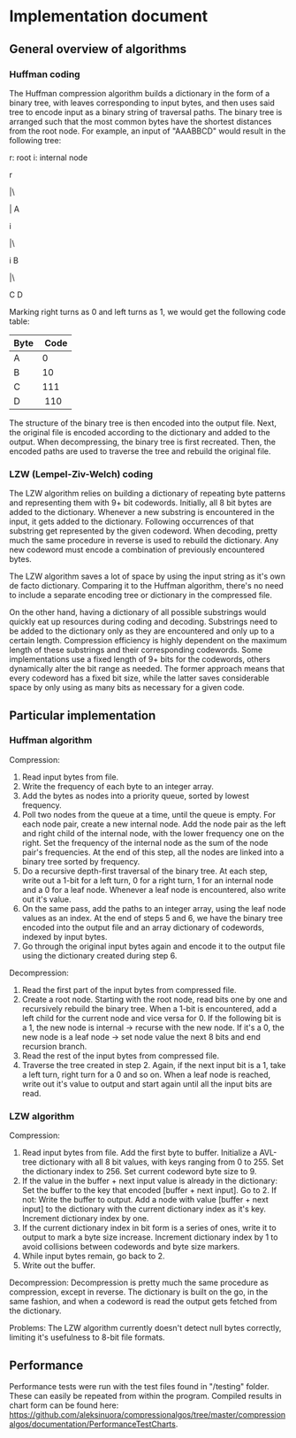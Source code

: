 # Implementation document

## General overview of algorithms

### Huffman coding

The Huffman compression algorithm builds a dictionary in the form of a binary tree, with leaves corresponding to input bytes, and then uses said tree to encode input as a binary string of
traversal paths. The binary tree is arranged such that the most common bytes have the shortest distances from the root node. For example, an input of "AAABBCD" would result in the following tree:

r: root
i: internal node

r

|\

| A

i

|\

i B

|\

C D

Marking right turns as 0 and left turns as 1, we would get the following code table:

| Byte | Code |
|------|------|
| A    | 0    |
| B    | 10   |
| C    | 111  |
| D    | 110  |

The structure of the binary tree is then encoded into the output file. Next, the original file is encoded according to the dictionary and added to the output. When decompressing, the binary tree is first recreated. Then, the encoded paths are used to traverse the tree and rebuild the original file.

### LZW (Lempel-Ziv-Welch) coding

The LZW algorithm relies on building a dictionary of repeating byte patterns and representing them with 9+ bit codewords. Initially, all 8 bit bytes are added to the dictionary. Whenever a new substring is encountered in the input, it gets added to the dictionary. Following occurrences of that substring get represented by the given codeword. When decoding, pretty much the same procedure in reverse is used to rebuild the dictionary. Any new codeword must encode a combination of previously encountered bytes.

The LZW algorithm saves a lot of space by using the input string as it's own de facto dictionary. Comparing it to the Huffman algorithm, there's no need to include a separate encoding tree or dictionary in the compressed file.

On the other hand, having a dictionary of all possible substrings would quickly eat up resources during coding and decoding. Substrings need to be added to the dictionary only as they are encountered and only up to a certain length. Compression efficiency is highly dependent on the maximum length of these substrings and their corresponding codewords. Some implementations use a fixed length of 9+ bits for the codewords, others dynamically alter the bit range as needed. The former approach means that every codeword has a fixed bit size, while the latter saves considerable space by only using as many bits as necessary for a given code.

## Particular implementation

### Huffman algorithm

Compression:
1. Read input bytes from file.
2. Write the frequency of each byte to an integer array.
3. Add the bytes as nodes into a priority queue, sorted by lowest frequency.
4. Poll two nodes from the queue at a time, until the queue is empty. For each node pair, create a new internal node. Add the node pair as the left and right child of the internal node, with the lower frequency one on the right. Set the frequency of the internal node as the sum of the node pair's frequencies. At the end of this step, all the nodes are linked into a binary tree sorted by frequency.
5. Do a recursive depth-first traversal of the binary tree. At each step, write out a 1-bit for a left turn, 0 for a right turn, 1 for an internal node and a 0 for a leaf node. Whenever a leaf node is encountered, also write out it's value.
6. On the same pass, add the paths to an integer array, using the leaf node values as an index. At the end of steps 5 and 6, we have the binary tree encoded into the output file and an array dictionary of codewords, indexed by input bytes.
7. Go through the original input bytes again and encode it to the output file using the dictionary created during step 6.

Decompression:
1. Read the first part of the input bytes from compressed file.
2. Create a root node. Starting with the root node, read bits one by one and recursively rebuild the binary tree. When a 1-bit is encountered, add a left child for the current node and vice versa for 0. If the following bit is a 1, the new node is internal -> recurse with the new node. If it's a 0, the new node is a leaf node -> set node value the next 8 bits and end recursion branch.
3. Read the rest of the input bytes from compressed file.
4. Traverse the tree created in step 2. Again, if the next input bit is a 1, take a left turn, right turn for a 0 and so on. When a leaf node is reached, write out it's value to output and start again until all the input bits are read.


### LZW algorithm

Compression:
1. Read input bytes from file. Add the first byte to buffer. Initialize a AVL-tree dictionary with all 8 bit values, with keys ranging from 0 to 255. Set the dictionary index to 256. Set current codeword byte size to 9.
2. If the value in the buffer + next input value is already in the dictionary:
	Set the buffer to the key that encoded [buffer + next input]. Go to 2.
   If not:
	Write the buffer to output. Add a node with value [buffer + next input] to the dictionary 		with the current dictionary index as it's key. Increment dictionary index by one.
3. If the current dictionary index in bit form is a series of ones, write it to output to mark a byte size increase. Increment dictionary index by 1 to avoid collisions between codewords and byte size markers.
4. While input bytes remain, go back to 2.
5. Write out the buffer.

Decompression:
Decompression is pretty much the same procedure as compression, except in reverse. The dictionary is built on the go, in the same fashion, and when a codeword is read the output gets fetched from the dictionary.

Problems:
The LZW algorithm currently doesn't detect null bytes correctly, limiting it's usefulness to 8-bit file formats.

## Performance

Performance tests were run with the test files found in "/testing" folder. These can easily be repeated from within the program. Compiled results in chart form can be found here:
https://github.com/aleksinuora/compressionalgos/tree/master/compressionalgos/documentation/PerformanceTestCharts.
